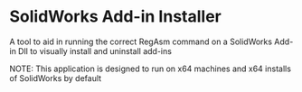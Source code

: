 # SolidWorks Add-in Installer
A tool to aid in running the correct RegAsm command on a SolidWorks Add-in Dll to visually install and uninstall add-ins

NOTE: This application is designed to run on x64 machines and x64 installs of SolidWorks by default